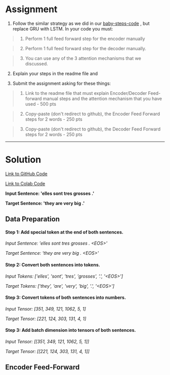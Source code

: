 # Assignment

1) Follow the similar strategy as we did in our [baby-steps-code](https://colab.research.google.com/drive/1IlorkvXhZgmd_sayOVx4bC_I5Qpdzxk_?usp=sharing) , but replace GRU with LSTM. In your code you must:

> 1) Perform 1 full feed forward step for the encoder manually

> 2) Perform 1 full feed forward step for the decoder manually.

> 3) You can use any of the 3 attention mechanisms that we discussed. 

2) Explain your steps in the readme file and

3) Submit the assignment asking for these things:

> 1) Link to the readme file that must explain Encoder/Decoder Feed-forward manual steps and the attention mechanism that you have used - 500 pts

> 2) Copy-paste (don't redirect to github), the Encoder Feed Forward steps for 2 words - 250 pts

> 3) Copy-paste (don't redirect to github), the Decoder Feed Forward steps for 2 words - 250 pts

---

# Solution

[Link to GitHub Code]()

[Link to Colab Code]()

**Input Sentence: 'elles sont tres grosses .'**

**Target Sentence: 'they are very big .'**


## Data Preparation

#### Step 1: Add <EOS> special token at the end of both sentences.

*Input Sentence: 'elles sont tres grosses . \<EOS\>'*

*Target Sentence: 'they are very big . \<EOS\>'*

#### Step 2: Convert both sentences into tokens.

*Input Tokens: ['elles', 'sont', 'tres', 'grosses', '.', '\<EOS\>']*

*Target Tokens: ['they', 'are', 'very', 'big', '.', '\<EOS\>']*

#### Step 3: Convert tokens of both sentences into numbers.

*Input Tensor: [351, 349, 121, 1062, 5, 1]*

*Target Tensor: [221, 124, 303, 131, 4, 1]*

#### Step 3: Add batch dimension into tensors of both sentences.

*Input Tensor: [[351, 349, 121, 1062, 5, 1]]*

*Target Tensor: [[221, 124, 303, 131, 4, 1]]*


## Encoder Feed-Forward